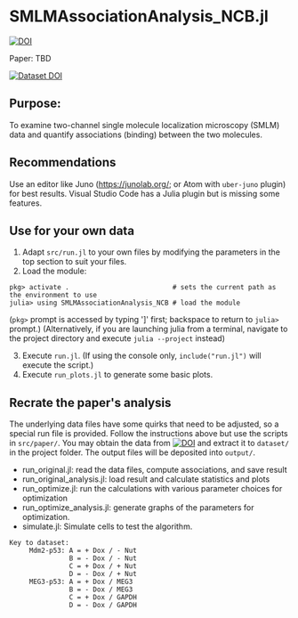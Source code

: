SMLMAssociationAnalysis_NCB.jl
==============================

[![DOI](https://zenodo.org/badge/DOI/10.5281/zenodo.3893264.svg)](https://doi.org/10.5281/zenodo.3893264)

Paper: TBD

[![Dataset DOI](https://zenodo.org/badge/DOI/10.5281/zenodo.3892995.svg)](https://doi.org/10.5281/zenodo.3892995)


Purpose:
--------
To examine two-channel single molecule localization microscopy (SMLM) data and quantify associations (binding)
between the two molecules.


Recommendations
---------------
Use an editor like Juno (https://junolab.org/; or Atom with `uber-juno` plugin) for best results. Visual Studio Code has
a Julia plugin but is missing some features.


Use for your own data
---------------------
1. Adapt `src/run.jl` to your own files by modifying the parameters in the top section to suit your files.
2. Load the module:
```
pkg> activate .                          # sets the current path as the environment to use
julia> using SMLMAssociationAnalysis_NCB # load the module
```
(`pkg>` prompt is accessed by typing ']' first; backspace to return to `julia>` prompt.)
(Alternatively, if you are launching julia from a terminal, navigate to the project directory and execute
`julia --project` instead)

3. Execute `run.jl`. (If using the console only, `include("run.jl")` will execute the script.)
4. Execute `run_plots.jl` to generate some basic plots.


Recrate the paper's analysis
----------------------------
The underlying data files have some quirks that need to be adjusted, so a special run file is provided.
Follow the instructions above but use the scripts in `src/paper/`. You may obtain the data from [![DOI](https://zenodo.org/badge/DOI/10.5281/zenodo.3892995.svg)](https://doi.org/10.5281/zenodo.3892995) and extract it to `dataset/` in the project folder.
The output files will be deposited into `output/`.
 - run_original.jl: read the data files, compute associations, and save result
 - run_original_analysis.jl: load result and calculate statistics and plots
 - run_optimize.jl: run the calculations with various parameter choices for optimization
 - run_optimize_analysis.jl: generate graphs of the parameters for optimization.
 - simulate.jl: Simulate cells to test the algorithm.

```
Key to dataset:
     Mdm2-p53: A = + Dox / - Nut
               B = - Dox / - Nut
               C = + Dox / + Nut
               D = - Dox / + Nut
     MEG3-p53: A = + Dox / MEG3
               B = - Dox / MEG3
               C = + Dox / GAPDH
               D = - Dox / GAPDH
```
